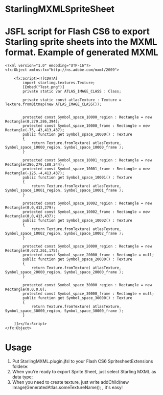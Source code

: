 StarlingMXMLSpriteSheet
=======================

JSFL script for Flash CS6 to export Starling sprite sheets into the MXML format.
Example of generated MXML
=======================

	<?xml version="1.0" encoding="UTF-16"?>
	<fx:Object xmlns:fx="http://ns.adobe.com/mxml/2009">

		<fx:Script><![CDATA[
			import starling.textures.Texture;
			[Embed("Test.png")]
			private static var ATLAS_IMAGE_CLASS : Class;

			private static const atlasTexture : Texture = Texture.fromBitmap(new ATLAS_IMAGE_CLASS());


			protected const Symbol_space_10000_region : Rectangle = new Rectangle(0,279,286,394);
			protected const Symbol_space_10000_frame : Rectangle = new Rectangle(-75,-43,413,437);
			public function get Symbol_space_10000() : Texture
			{
				return Texture.fromTexture( atlasTexture, Symbol_space_10000_region, Symbol_space_10000_frame );
			}

			protected const Symbol_space_10001_region : Rectangle = new Rectangle(286,279,188,244);
			protected const Symbol_space_10001_frame : Rectangle = new Rectangle(-125,-4,413,437);
			public function get Symbol_space_10001() : Texture
			{
				return Texture.fromTexture( atlasTexture, Symbol_space_10001_region, Symbol_space_10001_frame );
			}

			protected const Symbol_space_10002_region : Rectangle = new Rectangle(0,0,413,279);
			protected const Symbol_space_10002_frame : Rectangle = new Rectangle(0,0,413,437);
			public function get Symbol_space_10002() : Texture
			{
				return Texture.fromTexture( atlasTexture, Symbol_space_10002_region, Symbol_space_10002_frame );
			}

			protected const Symbol_space_20000_region : Rectangle = new Rectangle(0,673,261,175);
			protected const Symbol_space_20000_frame : Rectangle = null;
			public function get Symbol_space_20000() : Texture
			{
				return Texture.fromTexture( atlasTexture, Symbol_space_20000_region, Symbol_space_20000_frame );
			}

			protected const Symbol_space_30000_region : Rectangle = new Rectangle(0,0,0,0);
			protected const Symbol_space_30000_frame : Rectangle = null;
			public function get Symbol_space_30000() : Texture
			{
				return Texture.fromTexture( atlasTexture, Symbol_space_30000_region, Symbol_space_30000_frame );
			}

		]]></fx:Script>
	</fx:Object>


Usage
=======================

1. Put StarlingMXML.plugin.jfsl to your Flash CS6 SpritesheetExtensions folderж
2. When you're ready to export Sprite Sheet, just select Starling MXML as data type;
3. When you need to create texture, just write addChild(new Image(GeneratedAtlas.someTextureName)); , it's easy!